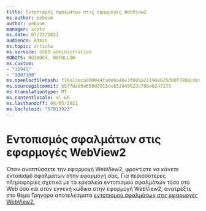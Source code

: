 ```yaml
---
title: Εντοπισμός σφαλμάτων στις εφαρμογές WebView2
ms.author: pebaum
author: pebaum
manager: scotv
ms.date: 07/22/2021
audience: Admin
ms.topic: article
ms.service: o365-administration
ROBOTS: NOINDEX, NOFOLLOW
ms.custom:
- "11941"
- "9007100"
ms.openlocfilehash: f16a13eca800044fa0e6a40e3f085a21196e625d00f7898cdc0f5a20a218b170
ms.sourcegitcommit: b5f7da89a650d2915dc652449623c78be6247175
ms.translationtype: MT
ms.contentlocale: el-GR
ms.lasthandoff: 08/05/2021
ms.locfileid: "57813923"
---
```

# <a name="debug-webview2-apps"></a>Εντοπισμός σφαλμάτων στις εφαρμογές WebView2

Όταν αναπτύσσετε την εφαρμογή WebView2, φροντίστε να κάνετε εντοπισμό σφαλμάτων στην εφαρμογή σας. Για περισσότερες πληροφορίες σχετικά με τα εργαλεία εντοπισμού σφαλμάτων τόσο στο Web όσο και στον εγγενή κώδικα στην εφαρμογή WebView2, ανατρέξτε στο θέμα Γρήγορα αποτελέσματα [εντοπισμού σφαλμάτων στις εφαρμογές WebView2.](/microsoft-edge/webview2/how-to/debug)